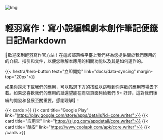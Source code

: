 ![Img](/img/app_graphic.jpg)

# 輕羽寫作：寫小說編輯劇本創作筆記便籤日記Markdown

👋歡迎來到輕羽寫作官方站！在這該部落格平臺上我們將為您提供關於我們應用的的介紹、指引和文件，以便您瞭解本應用的相關功能以及其是如何運作的。

<div class="hx-mt-6"></div>
<div class="hx-mb-7">
{{< hextra/hero-button text="立即開始" link="docs/data-syncing" margin-top="20px">}}
</div>

如果你還未下載我們的應用，可以點選下方的按鈕以跳轉到你喜歡的應用市場去下載。如果您喜歡我們的應用的話還望能在商店頁面夠給我們 5⭐ 好評，這對我們後續的開發和發展至關重要，感謝理解🤣！

{{< cards >}}
  {{< card title="Google Play" link="https://play.google.com/store/apps/details?id=core.writer">}}
  {{< card title="应用宝" link="https://sj.qq.com/appdetail/core.writer">}}
  {{< card title="酷安" link="https://www.coolapk.com/apk/core.writer">}}
{{< /cards >}}
